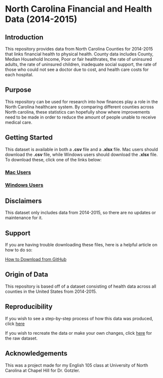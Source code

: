 # North Carolina Financial and Health Data (2014-2015)

## Introduction
This repository provides data from North Carolina Counties for 2014-2015 that links financial health to physical health. County data includes County, Median Household Income, Poor or fair healthrates, the rate of uninsured adults, the rate of uninsured children, inadequate social support, the rate of those who could not see a doctor due to cost, and health care costs for each hospital.

## Purpose
This repository can be used for research into how finances play a role in the North Carolina healthcare system. By comparing different counties across North carolina, these statistics can hopefully show where improvements need to be made in order to reduce the amount of people unable to receive medical care.

## Getting Started
This dataset is available in both a **.csv** file and a **.xlsx** file. Mac users should download the **.csv** file, while Windows users should download the **.xlsx** file. To download these, click one of the links below:

### [Mac Users](https://github.com/tj12345654/North-Carolina-Financial-and-Health-Data/blob/main/NC_subset1.csv)

### [Windows Users](https://github.com/tj12345654/North-Carolina-Financial-and-Health-Data/blob/main/NC_subset1.xlsx)


## Disclaimers
This dataset only includes data from 2014-2015, so there are no updates or maintenance for it. 

## Support
If you are having trouble downloading these files, here is a helpful article on how to do so:

[How to Download from GitHub](https://zapier.com/blog/how-to-download-from-github/)

## Origin of Data
This repository is based off of a dataset consisting of health data across all counties in the United States from 2014-2015.

## Reproducibility
If you wish to see a step-by-step process of how this data was produced, click [here](https://github.com/tj12345654/North-Carolina-Financial-and-Health-Data/blob/main/Data_Subset_Instructions.ipynb)

If you wish to recreate the data or make your own changes, click [here](https://github.com/tj12345654/North-Carolina-Financial-and-Health-Data/blob/main/CountyHealthData_2014-2015.csv) for the raw dataset.

## Acknowledgements
This was a project made for my English 105 class at University of North Carolina at Chapel Hill for Dr. Gotzler.


